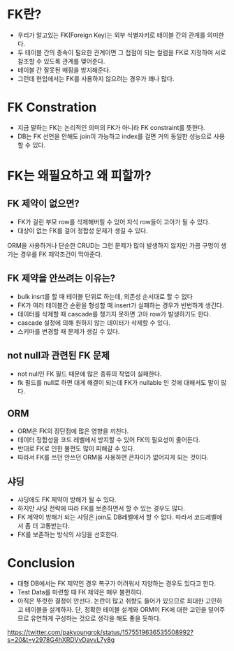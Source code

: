 # FK란?

- 우리가 알고있는 FK(Foreign Key)는 외부 식별자키로 테이블 간의 관계를 의미한다.
- 두 테이블 간의 종속이 필요한 관계이면 그 접점이 되는 컬럼을 FK로 지정하여 서로 참조할 수 있도록 관계를 맺어준다.
- 테이블 간 잘못된 매핑을 방지해준다.
- 그런데 현업에서는 FK를 사용하지 않으려는 경우가 꽤나 많다.

# FK Constration

- 지금 말하는 FK는 논리적인 의미의 FK가 아니라 FK constraint를 뜻한다.
- DB는 FK 선언을 안해도 join이 가능하고 index를 걸면 거의 동일한 성능으로 사용할 수 있다.

# FK는 왜필요하고 왜 피할까?

## FK 제약이 없으면?
- FK가 걸린 부모 row를 삭제해버릴 수 있어 자식 row들이 고아가 될 수 있다.
- 대상이 없는 FK를 걸어 정합성 문제가 생길 수 있다.

ORM을 사용하거나 단순한 CRUD는 그런 문제가 많이 발생하지 않지만 가끔 구멍이 생기는 경우를 FK 제약조건이 막아준다.


## FK 제약을 안쓰려는 이유는?
- bulk insrt를 할 때 테이블 단위로 하는데, 의존성 순서대로 할 수 없다
- FK가 여러 테이블간 순환을 형성할 때 insert가 실패하는 경우가 빈번하게 생긴다.
- 데이터를 삭제할 때 cascade를 챙기지 못하면 고아 row가 발생하기도 한다.
- cascade 설정에 의해 원하지 않는 데이터가 삭제할 수 있다.
- 스키마를 변경할 때 문제가 생길 수 있다.


## not null과 관련된 FK 문제
- not null인 FK 필드 때문에 많은 종류의 작업이 실패한다.
- fk 필드를 null로 하면 대게 해결이 되는데 FK가 nullable 인 것에 대해서도 말이 많다.


## ORM
- ORM은 FK의 장단점에 많은 영향을 끼친다.
- 데이터 정합성을 코드 레벨에서 방지할 수 있어 FK의 필요성이 줄어든다.
- 반대로 FK로 인한 불편도 많이 피해갈 수 있다.
- 따라서 FK를 쓰던 안쓰던 ORM을 사용하면 큰차이가 없어지게 되는 것이다.


## 샤딩
- 샤딩에도 FK 제약이 방해가 될 수 있다.
- 하지만 샤딩 전략에 따라 FK를 보존하면서 할 수 있는 경우도 많다.
- FK 제약이 방해가 되는 샤딩은 join도 DB레벨에서 할 수 없다. 따라서 코드레벨에서 좀 더 고통받는다.
- FK를 보존하는 방식의 샤딩을 선호한다.

# Conclusion

- 대형 DB에서는 FK 제약인 경우 복구가 어려워서 지양하는 경우도 있다고 한다.
- Test Data를 마련할 때 FK 제약은 매우 불편하다.
- 아직은 뚜렷한 결정이 안선다. 논란이 많고 취향도 들어가 있으므로 최대한 고민하고 테이블을 설계하자. 단, 정확한 테이블 설계와 ORM이 FK에 대한 고민을 덜어주므로 유연하게 구성하는 것으로 생각을 해도 좋을 듯하다.


https://twitter.com/pakyoungrok/status/1575519636535508992?s=20&t=y2978G4hXRDVvDavvL7y8g
